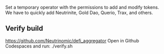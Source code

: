
Set a temporary operator with the permissions to add and modify tokens. We have to quickly add Neutrinite, Gold Dao, Querio, Trax, and others.

## Verify build

https://github.com/Neutrinomic/defi_aggregator
Open in Github Codespaces and run: ./verify.sh